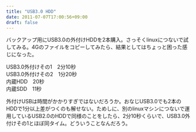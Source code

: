 ```yaml
---
title: "USB3.0 HDD"
date: 2011-07-07T17:00:56+09:00
draft: false
---
```


バックアップ用にUSB3.0の外付けHDDを2本購入。さっそくlinuxにつないで試してみる。4Gのファイルをコピーしてみたら、結果としてはちょっと困った感じになった。

USB3.0外付けその1　2分10秒  
USB3.0外付けその2　1分20秒  
内蔵HDD　20秒  
内蔵SDD　11秒  

外付けUSBは時間がかかりすぎではないだろうか。おなじUSB3.0でも2本のHDDで1分以上差がつくのも解せない。ためしに、別のlinuxマシンにつないで運用しているUSB2.0のHDDで同様のことをしたら、2分10秒くらいで、USB3.0外付けその1とほぼ同タイム。どういうことなんだろう。

